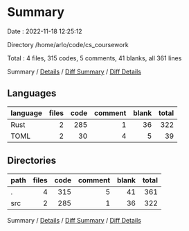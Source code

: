 # Summary

Date : 2022-11-18 12:25:12

Directory /home/arlo/code/cs_coursework

Total : 4 files,  315 codes, 5 comments, 41 blanks, all 361 lines

Summary / [Details](details.md) / [Diff Summary](diff.md) / [Diff Details](diff-details.md)

## Languages
| language | files | code | comment | blank | total |
| :--- | ---: | ---: | ---: | ---: | ---: |
| Rust | 2 | 285 | 1 | 36 | 322 |
| TOML | 2 | 30 | 4 | 5 | 39 |

## Directories
| path | files | code | comment | blank | total |
| :--- | ---: | ---: | ---: | ---: | ---: |
| . | 4 | 315 | 5 | 41 | 361 |
| src | 2 | 285 | 1 | 36 | 322 |

Summary / [Details](details.md) / [Diff Summary](diff.md) / [Diff Details](diff-details.md)